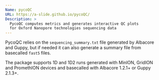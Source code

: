 ```yaml
---
Name: pycoQC
URL: https://a-slide.github.io/pycoQC/
Description: >
  PycoQC computes metrics and generates interactive QC plots
  for Oxford Nanopore technologies sequencing data
---
```


PycoQC relies on the `sequencing_summary.txt` file generated by Albacore and Guppy,
but if needed it can also generate a summary file from basecalled `fast5` files.

The package supports 1D and 1D2 runs generated with MinION, GridION and PromethION
devices and basecalled with Albacore 1.2.1+ or Guppy 2.1.3+.
